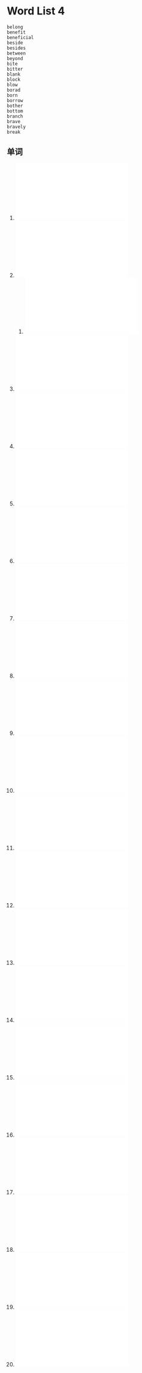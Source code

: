 # Word List 4

	belong
	benefit
	beneficial
	beside
	besides
	between
	beyond
	bite
	bitter
	blank
	block
	blow
	borad
	born
	borrow
	bother
	bottom
	branch
	brave
	bravely
	break

## 单词
1. ![belong](../01-word%20library/word%20b.md#belong)
2. ![benefit](../01-word%20library/word%20b.md#benefit)
	1. ![beneficial](../01-word%20library/word%20b.md#beneficial)
3. ![beside](../01-word%20library/word%20b.md#beside)
4. ![besides](../01-word%20library/word%20b.md#besides)
5. ![between](../01-word%20library/word%20b.md#between)
6. ![beyond](../01-word%20library/word%20b.md#beyond)
7. ![bite](../01-word%20library/word%20b.md#bite)
8. ![bitter](../01-word%20library/word%20b.md#bitter)
9. ![blank](../01-word%20library/word%20b.md#blank)
10. ![block](../01-word%20library/word%20b.md#block)
11. ![blow](../01-word%20library/word%20b.md#blow)
12. ![borad](../01-word%20library/word%20b.md#borad)
13. ![born](../01-word%20library/word%20b.md#born)
14. ![borrow](../01-word%20library/word%20b.md#borrow)
15. ![bother](../01-word%20library/word%20b.md#bother)
16. ![bottom](../01-word%20library/word%20b.md#bottom)
17. ![branch](../01-word%20library/word%20b.md#branch)
18. ![brave](../01-word%20library/word%20b.md#brave)
19. ![bravely](../01-word%20library/word%20b.md#bravely)
20. ![break](../01-word%20library/word%20b.md#break)